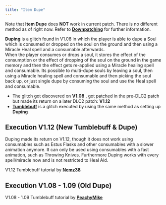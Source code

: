 ```yaml
---
title: "Item Dupe"
---
```


Note that **Item Dupe** does **NOT** work in current patch. There is no different method as of right now. Refer to **[Downpatching](/darksouls3/downpatching)** for further information.

**Duping** is a glitch found in V1.08 in which the player is able to dupe a Soul which is consumed or dropped on the soul on the ground and then using a Miracle Heal spell and a consumable afterwards.\
When the player consumes or drops a soul, it stores the effect of the consumption or the effect of dropping of the soul on the ground in the game memory and then the effect gets re-applied using a Miracle healing spell and consumable. Its possible to multi-dupe souls by leaving a soul, then using a Miracle healing spell and consumable and then picking the soul back up, or just single dupe by consuming the soul and use the Heal spell and consumable.

- The glitch got discovered on **V1.08** , got patched in the pre-DLC2 patch but made its return on a later DLC2 patch: **V1.12**
- **[Tumblebuff](/darksouls3/tumblebuff)** is a glitch executed by using the same method as setting up **Duping**

## Execution V1.12 (New Tumblebuff & Dupe)

Duping made its return on V1.12, though it does not work using consumables such as Estus Flasks and other consumables with a slower animation anymore. It can only be used using consumables with a fast animation, such as Throwing Knives. Furthermore Duping works with every spell/miracle now and is not restricted to Heal Aid.

V1.12 Tumblebuff tutorial by **[Nemz38](//twitch.tv/nemz38)**

## Execution V1.08 - 1.09 (Old Dupe)

V1.08 - 1.09 Tumblebuff tutorial by **[PeachyMike](//youtube.com/channel/UCr2ZxaDmvfzIOr_5PE20EEA)**
